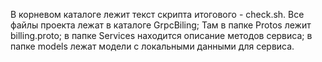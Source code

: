 В корневом каталоге лежит текст скрипта итогового - check.sh.
Все файлы проекта лежат в каталоге GrpcBiling;
Там в папке Protos лежит billing.proto;
в папке Services находится описание методов сервиса;
в папке models лежат модели с локальными данными для сервиса.

